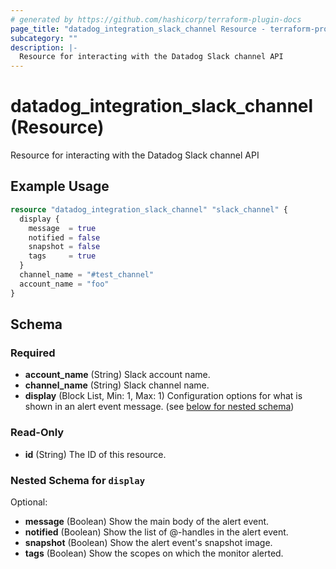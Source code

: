 ```yaml
---
# generated by https://github.com/hashicorp/terraform-plugin-docs
page_title: "datadog_integration_slack_channel Resource - terraform-provider-datadog"
subcategory: ""
description: |-
  Resource for interacting with the Datadog Slack channel API
---
```


# datadog_integration_slack_channel (Resource)

Resource for interacting with the Datadog Slack channel API

## Example Usage

```terraform
resource "datadog_integration_slack_channel" "slack_channel" {
  display {
    message  = true
    notified = false
    snapshot = false
    tags     = true
  }
  channel_name = "#test_channel"
  account_name = "foo"
}
```

<!-- schema generated by tfplugindocs -->
## Schema

### Required

- **account_name** (String) Slack account name.
- **channel_name** (String) Slack channel name.
- **display** (Block List, Min: 1, Max: 1) Configuration options for what is shown in an alert event message. (see [below for nested schema](#nestedblock--display))

### Read-Only

- **id** (String) The ID of this resource.

<a id="nestedblock--display"></a>
### Nested Schema for `display`

Optional:

- **message** (Boolean) Show the main body of the alert event.
- **notified** (Boolean) Show the list of @-handles in the alert event.
- **snapshot** (Boolean) Show the alert event's snapshot image.
- **tags** (Boolean) Show the scopes on which the monitor alerted.


